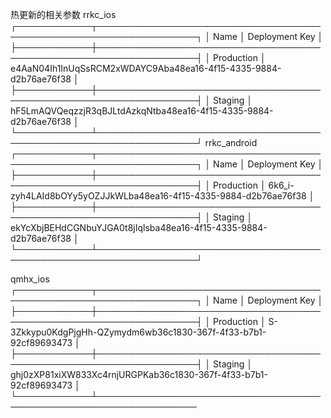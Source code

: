 热更新的相关参数
rrkc_ios
┌────────────┬──────────────────────────────────────────────────────────────────┐
│ Name       │ Deployment Key                                                   │
├────────────┼──────────────────────────────────────────────────────────────────┤
│ Production │ e4AaN04Ih1InUqSsRCM2xWDAYC9Aba48ea16-4f15-4335-9884-d2b76ae76f38 │
├────────────┼──────────────────────────────────────────────────────────────────┤
│ Staging    │ hF5LmAQVQeqzzjR3qBJLtdAzkqNtba48ea16-4f15-4335-9884-d2b76ae76f38 │
└────────────┴──────────────────────────────────────────────────────────────────┘
rrkc_android
┌────────────┬──────────────────────────────────────────────────────────────────┐
│ Name       │ Deployment Key                                                   │
├────────────┼──────────────────────────────────────────────────────────────────┤
│ Production │ 6k6_i-zyh4LAId8bOYy5yOZJJkWLba48ea16-4f15-4335-9884-d2b76ae76f38 │
├────────────┼──────────────────────────────────────────────────────────────────┤
│ Staging    │ ekYcXbjBEHdCGNbuYJGA0t8jIqlsba48ea16-4f15-4335-9884-d2b76ae76f38 │
└────────────┴──────────────────────────────────────────────────────────────────┘

qmhx_ios
┌────────────┬──────────────────────────────────────────────────────────────────┐
│ Name       │ Deployment Key                                                   │
├────────────┼──────────────────────────────────────────────────────────────────┤
│ Production │ S-3Zkkypu0KdgPjgHh-QZymydm6wb36c1830-367f-4f33-b7b1-92cf89693473 │
├────────────┼──────────────────────────────────────────────────────────────────┤
│ Staging    │ ghj0zXP81xiXW833Xc4rnjURGPKab36c1830-367f-4f33-b7b1-92cf89693473 │
└────────────┴──────────────────────────────────────────────────────────────────